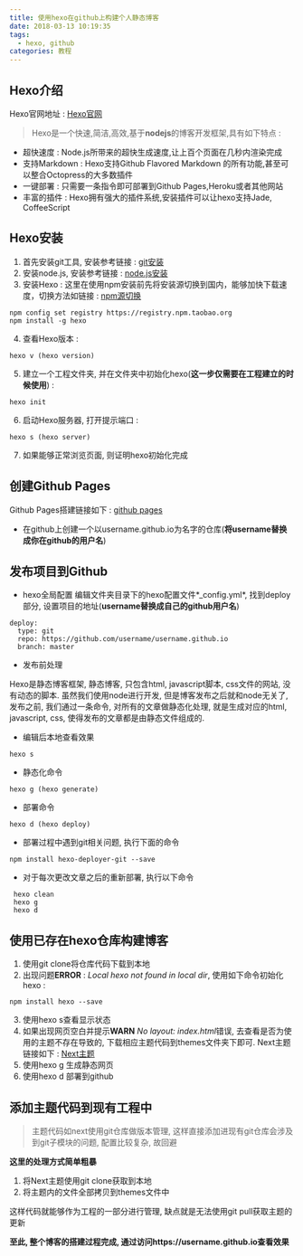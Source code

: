 ```yaml
---
title: 使用hexo在github上构建个人静态博客
date: 2018-03-13 10:19:35
tags:
  - hexo, github
categories: 教程
---
```


## Hexo介绍

Hexo官网地址 : [Hexo官网](https://hexo.io)
> Hexo是一个快速,简洁,高效,基于**nodejs**的博客开发框架,具有如下特点 :
* 超快速度 : Node.js所带来的超快生成速度,让上百个页面在几秒内渲染完成
* 支持Markdown : Hexo支持Github Flavored Markdown 的所有功能,甚至可以整合Octopress的大多数插件
* 一键部署 : 只需要一条指令即可部署到Github Pages,Heroku或者其他网站
* 丰富的插件 : Hexo拥有强大的插件系统,安装插件可以让hexo支持Jade, CoffeeScript

## Hexo安装

1. 首先安装git工具, 安装参考链接 : [git安装](https://git-scm.com/book/zh/v2/%E8%B5%B7%E6%AD%A5-%E5%AE%89%E8%A3%85-Git)
2. 安装node.js, 安装参考链接 : [node.js安装](https://nodejs.org/zh-cn/download/)
3. 安装Hexo : 这里在使用npm安装前先将安装源切换到国内，能够加快下载速度，切换方法如链接 : [npm源切换](https://segmentfault.com/a/1190000007829080)
```shell
npm config set registry https://registry.npm.taobao.org
npm install -g hexo
```
4. 查看Hexo版本 :
```shell
hexo v (hexo version)
```
5. 建立一个工程文件夹, 并在文件夹中初始化hexo(**这一步仅需要在工程建立的时候使用**) : 
```shell
hexo init
```
6. 启动Hexo服务器, 打开提示端口 : 
```shell
hexo s (hexo server)
```
7. 如果能够正常浏览页面, 则证明hexo初始化完成

## 创建Github Pages

Github Pages搭建链接如下 : [github pages](https://pages.github.com/)

* 在github上创建一个以username.github.io为名字的仓库(**将username替换成你在github的用户名**)

## 发布项目到Github

* hexo全局配置
编辑文件夹目录下的hexo配置文件*_config.yml*, 找到deploy部分, 设置项目的地址(**username替换成自己的github用户名**)
```shell
deploy:
  type: git
  repo: https://github.com/username/username.github.io
  branch: master
```
* 发布前处理

Hexo是静态博客框架, 静态博客, 只包含html, javascript脚本, css文件的网站, 没有动态的脚本. 虽然我们使用node进行开发, 但是博客发布之后就和node无关了, 发布之前, 我们通过一条命令, 对所有的文章做静态化处理, 就是生成对应的html, javascript, css, 使得发布的文章都是由静态文件组成的.

* 编辑后本地查看效果
```shell
hexo s
```
* 静态化命令
```shell
hexo g (hexo generate)
```
* 部署命令
```shell
hexo d (hexo deploy)
```
* 部署过程中遇到git相关问题, 执行下面的命令
```shell
npm install hexo-deployer-git --save
```
* 对于每次更改文章之后的重新部署, 执行以下命令
```shell
 hexo clean
 hexo g
 hexo d
```
## 使用已存在hexo仓库构建博客
1. 使用git clone将仓库代码下载到本地
2. 出现问题**ERROR** : *Local hexo not found in local dir*, 使用如下命令初始化hexo :
```shell
npm install hexo --save
```
3. 使用hexo s查看显示状态
4. 如果出现网页空白并提示**WARN**  *No layout: index.html*错误, 去查看是否为使用的主题不存在导致的, 下载相应主题代码到themes文件夹下即可. Next主题链接如下 : [Next主题](http://theme-next.iissnan.com/getting-started.html)
3. 使用hexo g 生成静态网页
4. 使用hexo d 部署到github

## 添加主题代码到现有工程中
> 主题代码如next使用git仓库做版本管理, 这样直接添加进现有git仓库会涉及到git子模块的问题, 配置比较复杂, 故回避

**这里的处理方式简单粗暴**
1. 将Next主题使用git clone获取到本地
2. 将主题内的文件全部拷贝到themes文件中

这样代码就能够作为工程的一部分进行管理, 缺点就是无法使用git pull获取主题的更新

**至此, 整个博客的搭建过程完成, 通过访问https://username.github.io查看效果**
